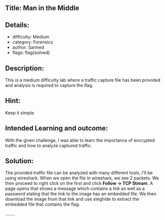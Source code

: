 ﻿## Title: Man in the Middle
## Details:
* difficulty: Medium
* category: Forensics
* author: Sarmed
* flags: flag{solved}

## Description:
This is a medium difficulty lab where a traffic capture file has been provided and analysis is required to capture the flag.

## Hint:
Keep it simple.

## Intended Learning and outcome:
With the given challenge, I was able to learn the importance of encrypted traffic and how to analyze captured traffic. 

## Solution: 
The provided traffic file can be analyzed with many different tools, I'll be using wireshark. When we open the file in wireshark, we see 2 packets. We then proceed to right click on the first and click **Follow -> TCP Stream**. A page opens that shows a message which contains a link as well as a password stating that the link to the image has an embedded file. We then download the image from that link and use steghide to extract the embedded file that contains the flag.

........
